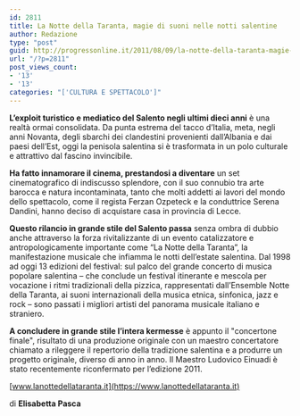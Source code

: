 ```yaml
---
id: 2811
title: La Notte della Taranta, magie di suoni nelle notti salentine
author: Redazione
type: "post"
guid: http://progressonline.it/2011/08/09/la-notte-della-taranta-magie-di-suoni-nelle-notti-salentine/
url: "/?p=2811"
post_views_count:
- '13'
- '13'
categories: "['CULTURA E SPETTACOLO']"
---
```


**L’exploit turistico e mediatico del Salento negli ultimi dieci anni** è una realtà ormai consolidata. Da punta estrema del tacco d’Italia, meta, negli anni Novanta, degli sbarchi dei clandestini provenienti dall’Albania e dai paesi dell’Est, oggi la penisola salentina si è trasformata in un polo culturale e attrattivo dal fascino invincibile.

**Ha fatto innamorare il cinema, prestandosi a diventare** un set cinematografico di indiscusso splendore, con il suo connubio tra arte barocca e natura incontaminata, tanto che molti addetti ai lavori del mondo dello spettacolo, come il regista Ferzan Ozpeteck e la conduttrice Serena Dandini, hanno deciso di acquistare casa in provincia di Lecce.

**Questo rilancio in grande stile del Salento passa** senza ombra di dubbio anche attraverso la forza rivitalizzante di un evento catalizzatore e antropologicamente importante come “La Notte della Taranta”, la manifestazione musicale che infiamma le notti dell’estate salentina. Dal 1998 ad oggi 13 edizioni del festival: sul palco del grande concerto di musica popolare salentina – che conclude un festival itinerante e mescola per vocazione i ritmi tradizionali della pizzica, rappresentati dall’Ensemble Notte della Taranta, ai suoni internazionali della musica etnica, sinfonica, jazz e rock – sono passati i migliori artisti del panorama musicale italiano e straniero.

**A concludere in grande stile l’intera kermesse** è appunto il "concertone finale", risultato di una produzione originale con un maestro concertatore chiamato a rileggere il repertorio della tradizione salentina e a produrre un progetto originale, diverso di anno in anno. Il Maestro Ludovico Einuadi è stato recentemente riconfermato per l’edizione 2011.

[www.lanottedellataranta.it](https://www.lanottedellataranta.it)

di **Elisabetta Pasca**